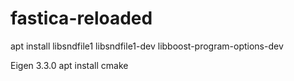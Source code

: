 # fastica-reloaded

apt install libsndfile1 libsndfile1-dev libboost-program-options-dev

Eigen 3.3.0
apt install cmake
